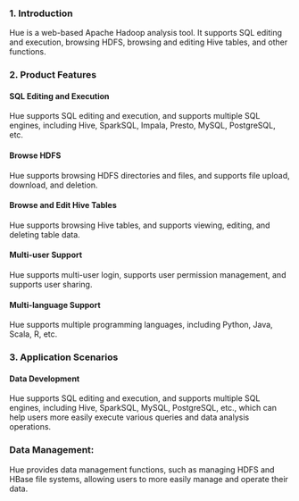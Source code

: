 ### 1. Introduction
Hue is a web-based Apache Hadoop analysis tool. It supports SQL editing and execution, browsing HDFS, browsing and editing Hive tables, and other functions.
### 2. Product Features
#### SQL Editing and Execution
Hue supports SQL editing and execution, and supports multiple SQL engines, including Hive, SparkSQL, Impala, Presto, MySQL, PostgreSQL, etc.
#### Browse HDFS
Hue supports browsing HDFS directories and files, and supports file upload, download, and deletion.
#### Browse and Edit Hive Tables
Hue supports browsing Hive tables, and supports viewing, editing, and deleting table data.
#### Multi-user Support
Hue supports multi-user login, supports user permission management, and supports user sharing.
#### Multi-language Support
Hue supports multiple programming languages, including Python, Java, Scala, R, etc.
### 3. Application Scenarios
#### Data Development
Hue supports SQL editing and execution, and supports multiple SQL engines, including Hive, SparkSQL, MySQL, PostgreSQL, etc., which can help users more easily execute various queries and data analysis operations.
### Data Management:
Hue provides data management functions, such as managing HDFS and HBase file systems, allowing users to more easily manage and operate their data.